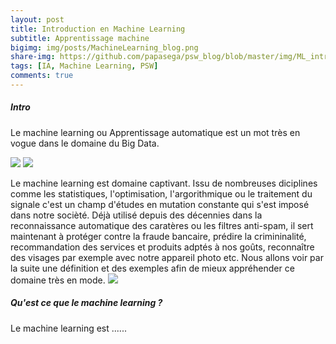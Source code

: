```yaml
---
layout: post
title: Introduction en Machine Learning 
subtitle: Apprentissage machine 
bigimg: img/posts/MachineLearning_blog.png
share-img: https://github.com/papasega/psw_blog/blob/master/img/ML_intro.png
tags: [IA, Machine Learning, PSW]
comments: true
---
```

##### Intro
Le machine learning ou Apprentissage automatique est un mot très en vogue dans le domaine du Big Data.


![](https://psw.github.io/img/ML_intro.png)
![](https://maelfabien.github.io/assets/images/asr_0.png)

Le machine learning est domaine captivant. Issu de nombreuses diciplines comme les statistiques, l'optimisation, l'argorithmique ou le traitement du signale c'est un champ d'études en mutation constante qui s'est imposé dans notre socièté. Déjà utilisé depuis des décennies dans la reconnaissance automatique des caratères ou les filtres anti-spam, il sert maintenant à protéger contre la fraude bancaire, prédire la crimininalité, recommandation des services et produits adptés à nos goûts, reconnaître des visages par exemple avec notre appareil photo etc. Nous allons voir par la suite une définition et des exemples afin de mieux appréhender ce domaine très en mode. 
![](https://psw.github.io/img/ML_intro1.jpeg)
##### Qu'est ce que le machine learning ?

Le machine learning est ......
